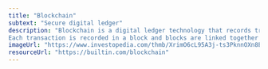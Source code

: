 ```yaml
---
title: "Blockchain"
subtext: "Secure digital ledger"
description: "Blockchain is a digital ledger technology that records transactions across many computers in a way that ensures the security and transparency of the data. <br>
Each transaction is recorded in a block and blocks are linked together in a chain. Blockchain is used in cryptocurrencies and other applications requiring secure data storage."
imageUrl: "https://www.investopedia.com/thmb/XrimO6cL95A3j-ts3PknnOXn8EI=/1500x0/filters:no_upscale():max_bytes(150000):strip_icc()/dotdash_Final_Blockchain_Sep_2020-01-60f31a638c4944abbcfde92e1a408a30.jpg"
resourceUrl: "https://builtin.com/blockchain"
---
```

